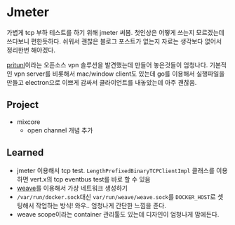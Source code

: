 # Jmeter

가볍게 tcp 부하 테스트를 하기 위해 jmeter 써봄. 첫인상은 어떻게 쓰는지 모르겠는데 쓰다보니 편한듯하다.
쉬워서 괜찮은 블로그 포스트가 없는지 자료는 생각보다 없어서 정리한번 해야겠다.

[pritunl](https://pritunl.com)이라는 오픈소스 vpn 솔루션을 발견했는데 만들어 놓은것들이 엄청나다. 기본적인 vpn server를 비롯해서 mac/window client도 있는데 go를 이용해서 실행파일을 만들고 electron으로 이쁘게 감싸서 클라이언트를 내놓았는데 아주 괜찮음.

## Project

- mixcore
  - open channel 개념 추가

## Learned

- jmeter 이용해서 tcp test. `LengthPrefixedBinaryTCPClientImpl` 클래스를 이용하면 vert.x의 tcp eventbus test를 바로 할 수 있음
- [weave](https://www.weave.works)를 이용해서 가상 네트워크 생성하기
- `/var/run/docker.sock`대신 `var/run/weave/weave.sock`를 `DOCKER_HOST`로 셋팅해서 작업하는 방식! 와우.. 엄청나게 간단한 느낌을 준다.
- weave scope이라는 container 관리툴도 있는데 디자인이 엄청나게 맘에든다.
